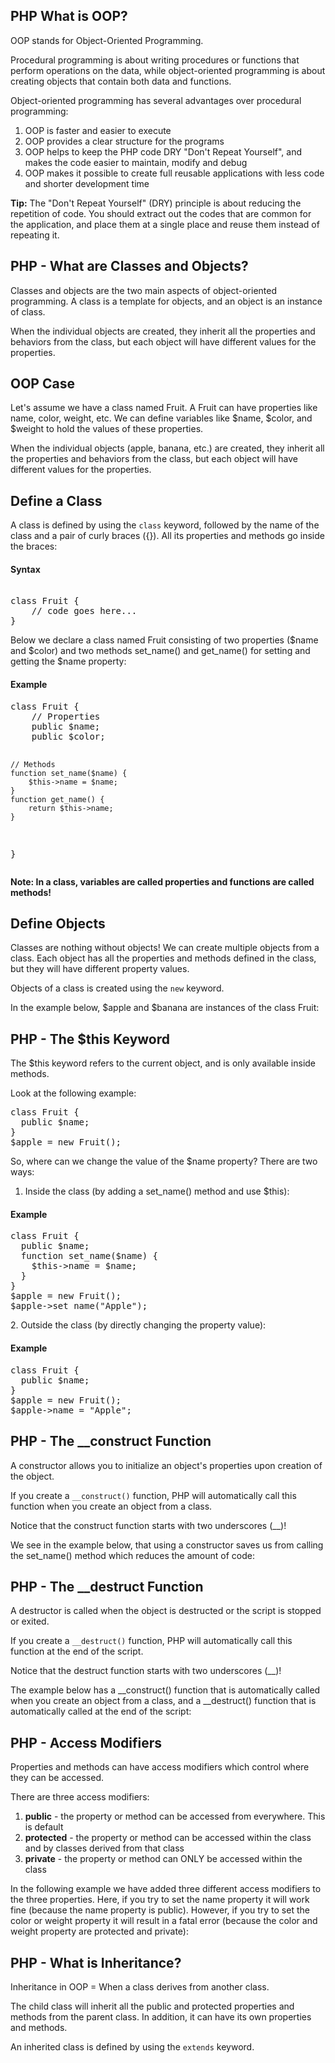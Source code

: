 PHP What is OOP?
---------------------
OOP stands for Object-Oriented Programming.

Procedural programming is about writing procedures or functions that perform operations on the data, while object-oriented programming is about creating objects that contain both data and functions.

Object-oriented programming has several advantages over procedural programming:

1. OOP is faster and easier to execute
2. OOP provides a clear structure for the programs
3. OOP helps to keep the PHP code DRY "Don't Repeat Yourself", and makes the code easier to maintain, modify and debug
4. OOP makes it possible to create full reusable applications with less code and shorter development time

<strong>Tip:</strong> The "Don't Repeat Yourself" (DRY) principle is about reducing the repetition of code. You should extract out the codes that are common for the application, and place them at a single place and reuse them instead of repeating it.

PHP - What are Classes and Objects?
---------------------------------------
Classes and objects are the two main aspects of object-oriented programming.
A class is a template for objects, and an object is an instance of class.

When the individual objects are created, they inherit all the properties and behaviors from the class, but each object will have different values for the properties.

OOP Case
-------------
Let's assume we have a class named Fruit. A Fruit can have properties like name, color, weight, etc. We can define variables like $name, $color, and $weight to hold the values of these properties.

When the individual objects (apple, banana, etc.) are created, they inherit all the properties and behaviors from the class, but each object will have different values for the properties.

Define a Class
-----------------
A class is defined by using the <code>class</code> keyword, followed by the name of the class and a pair of curly braces ({}). All its properties and methods go inside the braces:

<h4>Syntax</h4>
<pre> 
class Fruit {
    // code goes here...
}
</pre>

Below we declare a class named Fruit consisting of two properties ($name and $color) and two methods set_name() and get_name() for setting and getting the $name property:

<h4>Example</h4>
<pre>
class Fruit {
    // Properties
    public $name;
    public $color;

    // Methods
    function set_name($name) {
        $this->name = $name;
    }
    function get_name() {
        return $this->name;
    }
}
</pre>

<strong>Note: In a class, variables are called properties and functions are called methods!</strong>

Define Objects
------------------
Classes are nothing without objects! We can create multiple objects from a class. Each object has all the properties and methods defined in the class, but they will have different property values.

Objects of a class is created using the <code>new</code> keyword.

In the example below, $apple and $banana are instances of the class Fruit:

PHP - The $this Keyword
------------------------
The $this keyword refers to the current object, and is only available inside methods.

Look at the following example:
<pre>
class Fruit {
  public $name;
}
$apple = new Fruit();
</pre>

So, where can we change the value of the $name property? There are two ways:

1. Inside the class (by adding a set_name() method and use $this):

<h4>Example</h4>
<pre>
class Fruit {
  public $name;
  function set_name($name) {
    $this->name = $name;
  }
}
$apple = new Fruit();
$apple->set_name("Apple");
</pre>
2. Outside the class (by directly changing the property value):
<h4>Example</h4>
<pre>
class Fruit {
  public $name;
}
$apple = new Fruit();
$apple->name = "Apple";
</pre>

PHP - The __construct Function
--------------------------------
A constructor allows you to initialize an object's properties upon creation of the object.

If you create a <code>__construct()</code> function, PHP will automatically call this function when you create an object from a class.

Notice that the construct function starts with two underscores (__)!

We see in the example below, that using a constructor saves us from calling the set_name() method which reduces the amount of code:

PHP - The __destruct Function
--------------------------------
A destructor is called when the object is destructed or the script is stopped or exited.

If you create a <code>__destruct()</code> function, PHP will automatically call this function at the end of the script.

Notice that the destruct function starts with two underscores (__)!

The example below has a __construct() function that is automatically called when you create an object from a class, and a __destruct() function that is automatically called at the end of the script:

PHP - Access Modifiers
-------------------------
Properties and methods can have access modifiers which control where they can be accessed.

There are three access modifiers:

1. <strong>public</strong> - the property or method can be accessed from everywhere. This is default
2. <strong>protected</strong> - the property or method can be accessed within the class and by classes derived from that class
3. <strong>private</strong> - the property or method can ONLY be accessed within the class

In the following example we have added three different access modifiers to the three properties. Here, if you try to set the name property it will work fine (because the name property is public). However, if you try to set the color or weight property it will result in a fatal error (because the color and weight property are protected and private):

PHP - What is Inheritance?
---------------------------
Inheritance in OOP = When a class derives from another class.

The child class will inherit all the public and protected properties and methods from the parent class. In addition, it can have its own properties and methods.

An inherited class is defined by using the <code>extends</code> keyword.